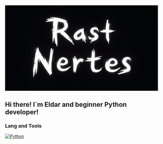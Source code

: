 ![Header](https://github.com/Rast-Nertes/Rast-Nertes/blob/main/folder/image.png?raw=true)

## Hi there! I`m Eldar and beginner Python developer!

### Lang and Tools
[![Python](https://img.shields.io/badge/just_click_-->-Python-018ebe)](https://www.python.org)


